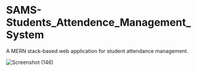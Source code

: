 # SAMS-Students_Attendence_Management_System
A MERN stack-based web application for student attendance management.


![Screenshot (146)](https://github.com/user-attachments/assets/8c2180fe-f35a-4eff-b0ea-6bee41cba500)
